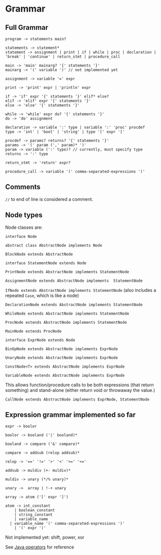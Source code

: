 # Grammar


## Full Grammar

```
program -> statements main?

statements -> statement* 
statement -> assignment | print | if | while | proc | declaration | 'break' | 'continue' | return_stmt | procedure_call

main -> 'main' mainarg? '{' statements '}'
mainarg -> '(' variable ')' // not implemented yet

assignment -> variable '=' expr

print -> 'print' expr | 'println' expr

if -> 'if' expr '{' statements '}' elif* else?
elif -> 'elif' expr '{' statements '}'
else -> 'else' '{' statements '}'

while -> 'while' expr do? '{' statements '}'
do -> 'do' assignment

declaration -> variable ':' type | variable ':' 'proc' procdef
type -> 'int' | 'bool' | 'string' | type '[' expr ']'

procdef -> params? returns? '{' statements '}'
params -> '(' param (',' param)* ')'
param -> variable (':' type)? // currently, must specify type
returns -> ':' type

return_stmt -> 'return' expr?

procedure_call -> variable '(' comma-separated-expressions ')'
```

## Comments

`//` to end of line is considered a comment.

## Node types

Node classes are:

`interface Node`

`abstract class AbstractNode implements Node`

`BlockNode extends AbstractNode`

`interface StatementNode extends Node`

`PrintNode extends AbstractNode implements StatementNode`

`AssignmentNode extends AbstractNode implements  StatementNode`

`IfNode extends AbstractNode implements StatementNode` (also includes a repeated `Case`, which is like a node)

`DeclarationNode extends AbstractNode implements StatementNode`

`WhileNode extends AbstractNode implements StatementNode`

`ProcNode extends AbstractNode implements StatementNode`

`MainNode extends ProcNode`

`interface ExprNode extends Node` 

`BinOpNode extends AbstractNode implements ExprNode`

`UnaryNode extends AbstractNode implements ExprNode`

`ConstNode<T> extends AbstractNode implements ExprNode`

`VariableNode extends AbstractNode implements ExprNode`

This allows function/procedure calls to be both expressions (that return something) and stand-alone (either return void or throwaway the value.)

`CallNode extends AbstractNode implements ExprNode, StatementNode`


## Expression grammar implemented so far

```
expr -> boolor

boolor -> booland ('|' booland)*

booland -> compare ('&' compare)*

compare -> addsub (relop addsub)*

relop -> '==' '!=' '>' '<' '>=' '<='

addsub -> muldiv (+- muldiv)*

muldiv -> unary (*/% unary)*

unary ->  array | !-+ unary

array -> atom ('[' expr ']')

atom -> int_constant
	| boolean_constant
	| string_constant
	| variable_name
  | variable_name '(' comma-separated-expressions ')'
	| '(' expr ')'
```

Not implemented yet: shift, power, xor

See [Java operators](https://docs.oracle.com/javase/tutorial/java/nutsandbolts/operators.html)
for reference
